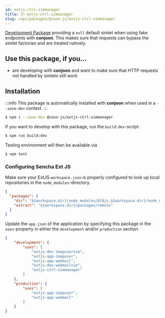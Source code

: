 ```yaml
---
id: extjs-ctrl-simmanager
title: 📦 extjs-ctrl-simmanager
slug: /api/packages/@coon-js/extjs-ctrl-simmanager
---
```


[Development Package](/docs/packages/overview#development-packages) providing a `null` default simlet when using fake endpoints with **conjoon**. This makes sure that requests can bypass the simlet factories and are treated natively.

## Use this package, if you...
- are developing with **conjoon** and want to make sure that HTTP requests not handled by simlets still work

## Installation

:::info
This package is automatically installed with **conjoon** when used in a `--save-dev` context.
:::

```bash
$ npm i --save-dev @coon-js/extjs-ctrl-simmanager
```

If you want to develop with this package, run the `build:dev`-script:
```bash
$ npm run build:dev
```
Testing environment will then be available via

```bash
$ npm test
```

### Configuring Sencha Ext JS
Make sure your ExtJS `workspace.json` is properly configured to look up local repositories in the `node_modules`-directory.

```json title=workspace.json
{
  "packages": {
    "dir": "${workspace.dir}/node_modules/@l8js,${workspace.dir}/node_modules/@conjoon,...",
    "extract": "${workspace.dir}/packages/remote"
  }
}
```

Update the `app.json` of the application by specifying this package in the `uses`-property in either the `development` and/or `production` section:


```json title=app.json
{
    "development": {
        "uses": [
            "extjs-dev-imapusersim",
            "extjs-app-imapuser",
            "extjs-app-webmail",
            "extjs-dev-webmailsim",
            "extjs-ctrl-simmanager"
        ]
    },
    "production": {
        "uses": [
            "extjs-app-imapuser",
            "extjs-app-webmail"
        ]
    }
}
```
